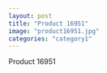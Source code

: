 ```yaml
---
layout: post
title: "Product 16951"
image: "product16951.jpg"
categories: "category1"
---
```

Product 16951
